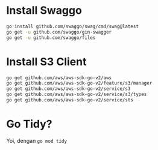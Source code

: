 # Install Swaggo
```sh
go install github.com/swaggo/swag/cmd/swag@latest
go get -u github.com/swaggo/gin-swagger
go get -u github.com/swaggo/files
```

# Install S3 Client
```sh
go get github.com/aws/aws-sdk-go-v2/aws
go get github.com/aws/aws-sdk-go-v2/feature/s3/manager
go get github.com/aws/aws-sdk-go-v2/service/s3
go get github.com/aws/aws-sdk-go-v2/service/s3/types
go get github.com/aws/aws-sdk-go-v2/service/sts
```

# Go Tidy?
Yoi, dengan `go mod tidy`